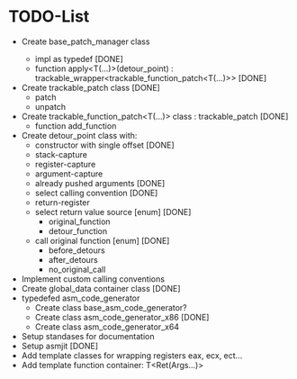 # TODO-List

* Create base_patch_manager<typename resolve_strategy> class
   * impl as typedef  [DONE]
   * function apply<T(...)>(detour_point) : trackable_wrapper<trackable_function_patch<T(...)>> [DONE]
* Create trackable_patch class  [DONE]
   * patch
   * unpatch
* Create trackable_function_patch<T(...)> class : trackable_patch [DONE]
   * function add_function
* Create detour_point class with:
   * constructor with single offset [DONE]
   * stack-capture
   * register-capture
   * argument-capture
   * already pushed arguments [DONE]
   * select calling convention [DONE]
   * return-register
   * select return value source [enum] [DONE]
      * original_function
	  * detour_function
   * call original function [enum] [DONE]
      * before_detours
      * after_detours
      * no_original_call
* Implement custom calling conventions
* Create global_data container class [DONE]
* typedefed asm_code_generator 
   * Create class base_asm_code_generator?
   * Create class asm_code_generator_x86 [DONE]
   * Create class asm_code_generator_x64
* Setup standases for documentation
* Setup asmjit [DONE]
* Add template classes for wrapping registers eax<int>, ecx<int>, ect...
* Add template function container: T<Ret(Args...)>

